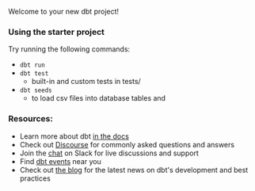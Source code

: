 Welcome to your new dbt project!

### Using the starter project

Try running the following commands:
- `dbt run`
- `dbt test`
  - built-in and custom tests in tests/
- `dbt seeds`
  - to load csv files into database tables and


### Resources:
- Learn more about dbt [in the docs](https://docs.getdbt.com/docs/introduction)
- Check out [Discourse](https://discourse.getdbt.com/) for commonly asked questions and answers
- Join the [chat](https://community.getdbt.com/) on Slack for live discussions and support
- Find [dbt events](https://events.getdbt.com) near you
- Check out [the blog](https://blog.getdbt.com/) for the latest news on dbt's development and best practices
